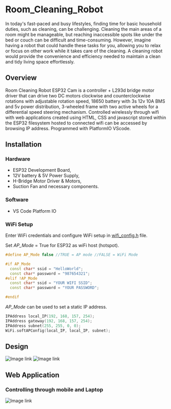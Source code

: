 # Room_Cleaning_Robot

In today's fast-paced and busy lifestyles, finding time for basic household duties, such as cleaning, can be challenging. Cleaning the main areas of a room might be manageable, but reaching inaccessible spots like under the bed or couch can be difficult and time-consuming. However, imagine having a robot that could handle these tasks for you, allowing you to relax or focus on other work while it takes care of the cleaning. A cleaning robot would provide the convenience and efficiency needed to maintain a clean and tidy living space effortlessly.

## Overview

Room Cleaning Robot ESP32 Cam is a controller + L293d bridge motor driver that can drive two DC motors clockwise and counterclockwise rotations with adjustable rotation speed, 18650 battery with 3s 12v 10A BMS and 5v power distribution, 3-wheeled frame with two active wheels for a differential speed steering mechanism. Controlled wirelessly through wifi with web applications created using HTML, CSS and javascript stored within the ESP32 filesystem hosted to connected wifi can be accessed by browsing IP address. Programmed with PlatformIO VScode.

## Installation

### Hardware
* ESP32 Development Board,
* 12V battery & 5V Power Supply,
* H-Bridge Motor Driver & Motors,
* Suction Fan and necessary components. 


### Software
* VS Code Platform IO

### WiFi Setup
Enter WiFi credentials and configure WiFi setup in [wifi_config.h](https://github.com/kaushikbaidya09/Room_Cleaning_Robot/blob/main/src/wifi_config.h) file.

Set _AP_Mode_ = True for ESP32 as wiFi host (hotspot).

```C++
#define AP_Mode false //TRUE = AP mode //FALSE = WiFi Mode

#if AP_Mode
  const char* ssid = "HelloWorld";
  const char* password = "987654321";
#elif !AP_Mode
  const char* ssid = "YOUR WIFI SSID";
  const char* password = "YOUR PASSWORD";

#endif
```

_AP_Mode_ can be used to set a static IP address. 
```C++
IPAddress local_IP(192, 168, 157, 254);
IPAddress gateway(192, 168, 157, 254);
IPAddress subnet(255, 255, 0, 0);
WiFi.softAPConfig(local_IP, local_IP, subnet);
```

## Design

![Image link](https://github.com/kaushikbaidya09/Room_Cleaning_Robot/blob/main/Pics/image1.jpg?raw=true)  ![Image link](https://github.com/kaushikbaidya09/Room_Cleaning_Robot/blob/main/Pics/image2.jpg?raw=true)

## Web Application
### Controlling through mobile and Laptop

<!-- ![Image link](https://github.com/kaushikbaidya09/Room_Cleaning_Robot/blob/main/Pics/SC1.jpg?raw=true) -->

![Image link](https://github.com/kaushikbaidya09/Room_Cleaning_Robot/blob/main/Pics/SC2.jpg?raw=true)
